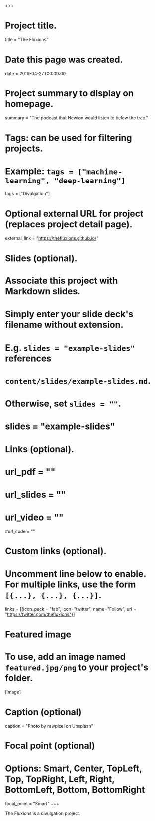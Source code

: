+++
# Project title.
title = "The Fluxions"

# Date this page was created.
date = 2016-04-27T00:00:00

# Project summary to display on homepage.
summary = "The podcast that Newton would listen to below the tree."

# Tags: can be used for filtering projects.
# Example: `tags = ["machine-learning", "deep-learning"]`
tags = ["Divulgation"]

# Optional external URL for project (replaces project detail page).
external_link = "https://thefluxions.github.io/"

# Slides (optional).
#   Associate this project with Markdown slides.
#   Simply enter your slide deck's filename without extension.
#   E.g. `slides = "example-slides"` references 
#   `content/slides/example-slides.md`.
#   Otherwise, set `slides = ""`.
# slides = "example-slides"

# Links (optional).
# url_pdf = ""
# url_slides = ""
# url_video = ""
#url_code = ""

# Custom links (optional).
#   Uncomment line below to enable. For multiple links, use the form `[{...}, {...}, {...}]`.
links = [{icon_pack = "fab", icon="twitter", name="Follow", url = "https://twitter.com/thefluxions"}]

# Featured image
# To use, add an image named `featured.jpg/png` to your project's folder. 
[image]
  # Caption (optional)
  caption = "Photo by rawpixel on Unsplash"
  
  # Focal point (optional)
  # Options: Smart, Center, TopLeft, Top, TopRight, Left, Right, BottomLeft, Bottom, BottomRight
  focal_point = "Smart"
+++

The Fluxions is a divulgation project.
